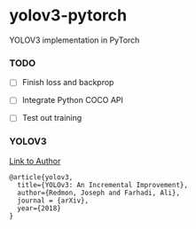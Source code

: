 # yolov3-pytorch
YOLOV3 implementation in PyTorch


### TODO

- [ ] Finish loss and backprop
- [ ] Integrate Python COCO API
- [ ] Test out training


### YOLOV3

[Link to Author](https://pjreddie.com/darknet/yolo/)

```
@article{yolov3,
  title={YOLOv3: An Incremental Improvement},
  author={Redmon, Joseph and Farhadi, Ali},
  journal = {arXiv},
  year={2018}
}
```

